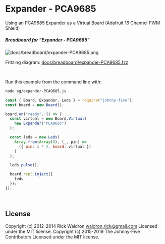 <!--remove-start-->

# Expander - PCA9685

<!--remove-end-->


Using an PCA9685 Expander as a Virtual Board (Adafruit 16 Channel PWM Shield)





##### Breadboard for "Expander - PCA9685"



![docs/breadboard/expander-PCA9685.png](breadboard/expander-PCA9685.png)<br>

Fritzing diagram: [docs/breadboard/expander-PCA9685.fzz](breadboard/expander-PCA9685.fzz)

&nbsp;




Run this example from the command line with:
```bash
node eg/expander-PCA9685.js
```


```javascript
const { Board, Expander, Leds } = require("johnny-five");
const board = new Board();

board.on("ready", () => {
  const virtual = new Board.Virtual(
    new Expander("PCA9685")
  );

  const leds = new Leds(
    Array.from(Array(8), (_, pin) =>
      ({ pin: i * 2, board: virtual })
    )
  );

  leds.pulse();

  board.repl.inject({
    leds
  });
});

```








&nbsp;

<!--remove-start-->

## License
Copyright (c) 2012-2014 Rick Waldron <waldron.rick@gmail.com>
Licensed under the MIT license.
Copyright (c) 2015-2019 The Johnny-Five Contributors
Licensed under the MIT license.

<!--remove-end-->

